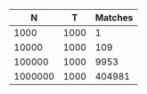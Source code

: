 |N | T | Matches |
|-------|----|-----|
|1000|1000| 1|
|10000| 1000| 109|
|100000| 1000| 9953|
|1000000|1000| 404981|